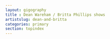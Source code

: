 ```yaml
---
layout: gigography
title : Dean Wareham / Britta Phillips shows
artistslug: dean-and-britta
categories: primary
section: topindex
---
```


